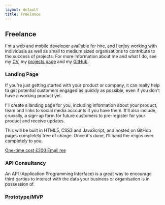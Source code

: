 ```yaml
---
layout: default
title: Freelance
---
```


## Freelance

I'm a web and mobile developer available for hire, and I enjoy working with individuals as well as small to medium sized organisations to contribute to the success of projects. For more information about me and what I do, see my [CV](/dan-hough-developer-cv-latest.pdf), my [projects page](/projects) and my [GitHub](https://github.com/basicallydan).

### Landing Page

If you're just getting started with your product or company, it can really help to get potential customers engaged as quickly as possible, even if you don't have a working product yet.

I'll create a landing page for you, including information about your product, team and links to social media accounts if you have them. It'll also include, crucially, a sign-up form for future customers to pre-register for your product and receive updates.

This will be built in HTML5, CSS3 and JavaScript, and hosted on GitHub pages completely free of charge. Once it's done, I'll hand the reigns over completely to you.

<a href="mailto:dan@danhough.com&subject=Landing Page" class="button button-product">
	<span class="left">
		<span>One-time cost</span>
		<span class="cost">£300</span>
	</span>
	<span class="right">Email me</span>
</a>

### API Consultancy

An API (Application Programming Interface) is a great way to encourage third parties to interact with the data your business or organisation is in possession of.

### Prototype/MVP